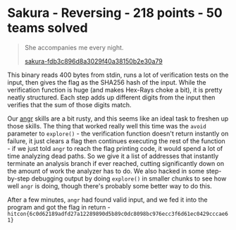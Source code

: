 # Sakura - Reversing - 218 points - 50 teams solved

> She accompanies me every night.
> 
> [sakura-fdb3c896d8a3029f40a38150b2e30a79](./sakura-fdb3c896d8a3029f40a38150b2e30a79)

This binary reads 400 bytes from stdin, runs a lot of verification tests on the input, then gives the flag as the SHA256 hash of the input. While the verification function is huge (and makes Hex-Rays choke a bit), it is pretty neatly structured. Each step adds up different digits from the input then verifies that the sum of those digits match.

Our [angr](http://angr.io/) skills are a bit rusty, and this seems like an ideal task to freshen up those skills. The thing that worked really well this time was the `avoid` parameter to `explore()` - the verification function doesn't return instantly on failure, it just clears a flag then continues executing the rest of the function - if we just told `angr` to reach the flag printing code, it would spend a lot of time analyzing dead paths. So we give it a list of addresses that instantly terminate an analysis branch if ever reached, cutting significantly down on the amount of work the analyzer has to do. We also hacked in some step-by-step debugging output by doing `explore()` in smaller chunks to see how well `angr` is doing, though there's probably some better way to do this.

After a few minutes, `angr` had found valid input, and we fed it into the program and got the flag in return - `hitcon{6c0d62189adfd27a12289890d5b89c0dc8098bc976ecc3f6d61ec0429cccae61}`
